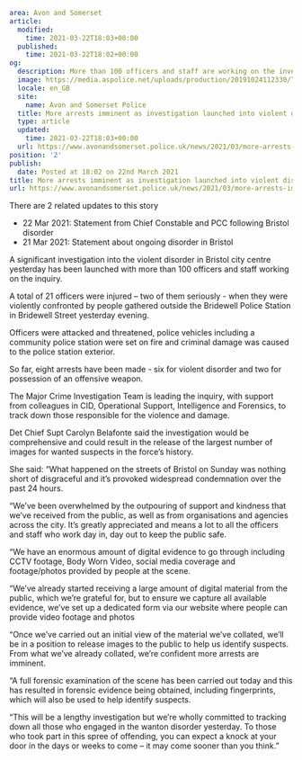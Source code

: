 ```yaml
area: Avon and Somerset
article:
  modified:
    time: 2021-03-22T18:03+00:00
  published:
    time: 2021-03-22T18:02+00:00
og:
  description: More than 100 officers and staff are working on the investigation.
  image: https://media.aspolice.net/uploads/production/20191024112330/Twitter-ASPolice-Crest-on-Black-Image-Post-728x409px.jpg
  locale: en_GB
  site:
    name: Avon and Somerset Police
  title: More arrests imminent as investigation launched into violent disorder in Bristol | Avon and Somerset Police
  type: article
  updated:
    time: 2021-03-22T18:03+00:00
  url: https://www.avonandsomerset.police.uk/news/2021/03/more-arrests-imminent-as-investigation-launched-into-violent-disorder-in-bristol/
position: '2'
publish:
  date: Posted at 18:02 on 22nd March 2021
title: More arrests imminent as investigation launched into violent disorder in Bristol | Avon and Somerset Police
url: https://www.avonandsomerset.police.uk/news/2021/03/more-arrests-imminent-as-investigation-launched-into-violent-disorder-in-bristol/
```

There are 2 related updates to this story

 * 22 Mar 2021: Statement from Chief Constable and PCC following Bristol disorder
 * 21 Mar 2021: Statement about ongoing disorder in Bristol

A significant investigation into the violent disorder in Bristol city centre yesterday has been launched with more than 100 officers and staff working on the inquiry.

A total of 21 officers were injured – two of them seriously - when they were violently confronted by people gathered outside the Bridewell Police Station in Bridewell Street yesterday evening.

Officers were attacked and threatened, police vehicles including a community police station were set on fire and criminal damage was caused to the police station exterior.

So far, eight arrests have been made - six for violent disorder and two for possession of an offensive weapon.

The Major Crime Investigation Team is leading the inquiry, with support from colleagues in CID, Operational Support, Intelligence and Forensics, to track down those responsible for the violence and damage.

Det Chief Supt Carolyn Belafonte said the investigation would be comprehensive and could result in the release of the largest number of images for wanted suspects in the force’s history.

She said: “What happened on the streets of Bristol on Sunday was nothing short of disgraceful and it’s provoked widespread condemnation over the past 24 hours.

“We’ve been overwhelmed by the outpouring of support and kindness that we’ve received from the public, as well as from organisations and agencies across the city. It’s greatly appreciated and means a lot to all the officers and staff who work day in, day out to keep the public safe.

“We have an enormous amount of digital evidence to go through including CCTV footage, Body Worn Video, social media coverage and footage/photos provided by people at the scene.

“We’ve already started receiving a large amount of digital material from the public, which we’re grateful for, but to ensure we capture all available evidence, we’ve set up a dedicated form via our website where people can provide video footage and photos

“Once we’ve carried out an initial view of the material we’ve collated, we’ll be in a position to release images to the public to help us identify suspects. From what we’ve already collated, we’re confident more arrests are imminent.

“A full forensic examination of the scene has been carried out today and this has resulted in forensic evidence being obtained, including fingerprints, which will also be used to help identify suspects.

“This will be a lengthy investigation but we’re wholly committed to tracking down all those who engaged in the wanton disorder yesterday. To those who took part in this spree of offending, you can expect a knock at your door in the days or weeks to come – it may come sooner than you think.”
